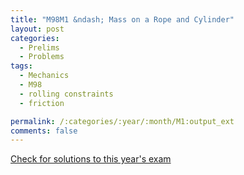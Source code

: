 ```yaml
---
title: "M98M1 &ndash; Mass on a Rope and Cylinder"
layout: post
categories:
  - Prelims
  - Problems
tags:
  - Mechanics
  - M98
  - rolling constraints
  - friction

permalink: /:categories/:year/:month/M1:output_ext
comments: false
---
```

<object data="1998M1M.pdf" type="application/pdf" width="100%" height="500"></object>
<div class="message"><a href='https://princetonprelim.com/prelim/1/'>Check for solutions to this year's exam</a></div>